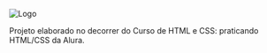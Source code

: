 ![Logo](https://github.com/elenigomes/aluraplus/assets/164440541/388b088e-33d2-46e7-bdc2-fd3d3f85cc9c)

Projeto elaborado no decorrer do Curso de HTML e CSS: praticando HTML/CSS da Alura.
